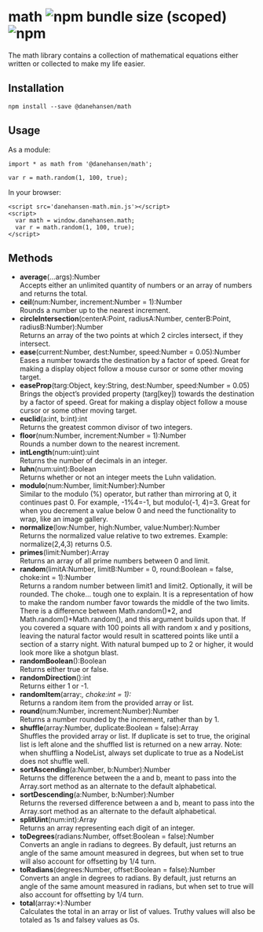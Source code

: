 # math ![npm bundle size (scoped)](https://img.shields.io/bundlephobia/minzip/@danehansen/math.svg) ![npm](https://img.shields.io/npm/dt/@danehansen/math.svg)

The math library contains a collection of mathematical equations either written or collected to make my life easier.

## Installation

`npm install --save @danehansen/math`

## Usage

As a module:

    import * as math from '@danehansen/math';

    var r = math.random(1, 100, true);

In your browser:

    <script src='danehansen-math.min.js'></script>
    <script>
      var math = window.danehansen.math;
      var r = math.random(1, 100, true);
    </script>

## Methods

- **average**(...args):Number  
  Accepts either an unlimited quantity of numbers or an array of numbers and returns the total.
- **ceil**(num:Number, increment:Number = 1):Number  
  Rounds a number up to the nearest increment.
- **circleIntersection**(centerA:Point, radiusA:Number, centerB:Point, radiusB:Number):Number  
  Returns an array of the two points at which 2 circles intersect, if they intersect.
- **ease**(current:Number, dest:Number, speed:Number = 0.05):Number  
  Eases a number towards the destination by a factor of speed. Great for making a display object follow a mouse cursor or some other moving target.
- **easeProp**(targ:Object, key:String, dest:Number, speed:Number = 0.05)  
  Brings the object’s provided property (targ[key]) towards the destination by a factor of speed. Great for making a display object follow a mouse cursor or some other moving target.
- **euclid**(a:int, b:int):int  
  Returns the greatest common divisor of two integers.
- **floor**(num:Number, increment:Number = 1):Number  
  Rounds a number down to the nearest increment.
- **intLength**(num:uint):uint  
  Returns the number of decimals in an integer.
- **luhn**(num:uint):Boolean  
  Returns whether or not an integer meets the Luhn validation.
- **modulo**(num:Number, limit:Number):Number  
  Similar to the modulo (%) operator, but rather than mirroring at 0, it continues past 0. For example, -1%4=-1, but modulo(-1, 4)=3. Great for when you decrement a value below 0 and need the functionality to wrap, like an image gallery.
- **normalize**(low:Number, high:Number, value:Number):Number  
  Returns the normalized value relative to two extremes. Example: normalize(2,4,3) returns 0.5.
- **primes**(limit:Number):Array  
  Returns an array of all prime numbers between 0 and limit.
- **random**(limitA:Number, limitB:Number = 0, round:Boolean = false, choke:int = 1):Number  
  Returns a random number between limit1 and limit2. Optionally, it will be rounded. The choke... tough one to explain. It is a representation of how to make the random number favor towards the middle of the two limits. There is a difference between Math.random()\*2, and Math.random()+Math.random(), and this argument builds upon that. If you covered a square with 100 points all with random x and y positions, leaving the natural factor would result in scattered points like until a section of a starry night. With natural bumped up to 2 or higher, it would look more like a shotgun blast.
- **randomBoolean**():Boolean  
  Returns either true or false.
- **randomDirection**():int  
  Returns either 1 or -1.
- **randomItem**(array:_, choke:int = 1):_  
  Returns a random item from the provided array or list.
- **round**(num:Number, increment:Number):Number  
  Returns a number rounded by the increment, rather than by 1.
- **shuffle**(array:Number, duplicate:Boolean = false):Array  
  Shuffles the provided array or list. If duplicate is set to true, the original list is left alone and the shuffled list is returned on a new array. Note: when shuffling a NodeList, always set duplicate to true as a NodeList does not shuffle well.
- **sortAscending**(a:Number, b:Number):Number  
  Returns the difference between the a and b, meant to pass into the Array.sort method as an alternate to the default alphabetical.
- **sortDescending**(a:Number, b:Number):Number  
  Returns the reversed difference between a and b, meant to pass into the Array.sort method as an alternate to the default alphabetical.
- **splitUint**(num:int):Array  
  Returns an array representing each digit of an integer.
- **toDegrees**(radians:Number, offset:Boolean = false):Number  
  Converts an angle in radians to degrees. By default, just returns an angle of the same amount measured in degrees, but when set to true will also account for offsetting by 1/4 turn.
- **toRadians**(degrees:Number, offset:Boolean = false):Number  
  Converts an angle in degrees to radians. By default, just returns an angle of the same amount measured in radians, but when set to true will also account for offsetting by 1/4 turn.
- **total**(array:\*):Number  
  Calculates the total in an array or list of values. Truthy values will also be totaled as 1s and falsey values as 0s.
